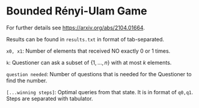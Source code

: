 # Bounded Rényi-Ulam Game

For further details see https://arxiv.org/abs/2104.01664.

Results can be found in `results.txt` in format of tab-separated.

`x0, x1`: Number of elements that received NO exactly 0 or 1 times.

`k`: Questioner can ask a subset of $\{1,\ldots,n\}$ with at most $k$ elements.

`question needed`: Number of questions that is needed for the Questioner to find the number.

`[...winning steps]`: Optimal queries from that state. It is in format of `q0,q1`. Steps are separated with tabulator.